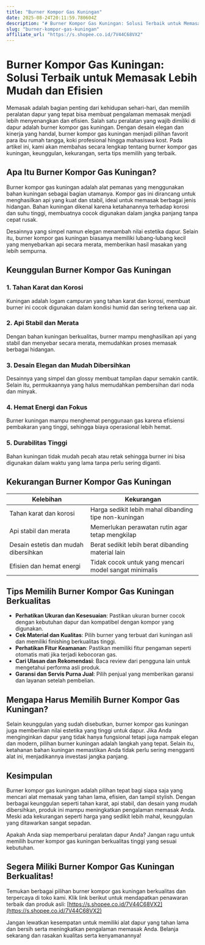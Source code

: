 ```yaml
---
title: "Burner Kompor Gas Kuningan"
date: 2025-08-24T20:11:59.780604Z
description: "# Burner Kompor Gas Kuningan: Solusi Terbaik untuk Memasak Lebih Mudah dan Efisien..."
slug: "burner-kompor-gas-kuningan"
affiliate_url: "https://s.shopee.co.id/7V44C68VX2"
---
```

# Burner Kompor Gas Kuningan: Solusi Terbaik untuk Memasak Lebih Mudah dan Efisien

Memasak adalah bagian penting dari kehidupan sehari-hari, dan memilih peralatan dapur yang tepat bisa membuat pengalaman memasak menjadi lebih menyenangkan dan efisien. Salah satu peralatan yang wajib dimiliki di dapur adalah burner kompor gas kuningan. Dengan desain elegan dan kinerja yang handal, burner kompor gas kuningan menjadi pilihan favorit para ibu rumah tangga, koki profesional hingga mahasiswa kost. Pada artikel ini, kami akan membahas secara lengkap tentang burner kompor gas kuningan, keunggulan, kekurangan, serta tips memilih yang terbaik.

## Apa Itu Burner Kompor Gas Kuningan?

Burner kompor gas kuningan adalah alat pemanas yang menggunakan bahan kuningan sebagai bagian utamanya. Kompor gas ini dirancang untuk menghasilkan api yang kuat dan stabil, ideal untuk memasak berbagai jenis hidangan. Bahan kuningan dikenal karena ketahanannya terhadap korosi dan suhu tinggi, membuatnya cocok digunakan dalam jangka panjang tanpa cepat rusak.

Desainnya yang simpel namun elegan menambah nilai estetika dapur. Selain itu, burner kompor gas kuningan biasanya memiliki lubang-lubang kecil yang menyebarkan api secara merata, memberikan hasil masakan yang lebih sempurna.

## Keunggulan Burner Kompor Gas Kuningan

### 1. Tahan Karat dan Korosi
Kuningan adalah logam campuran yang tahan karat dan korosi, membuat burner ini cocok digunakan dalam kondisi humid dan sering terkena uap air.

### 2. Api Stabil dan Merata
Dengan bahan kuningan berkualitas, burner mampu menghasilkan api yang stabil dan menyebar secara merata, memudahkan proses memasak berbagai hidangan.

### 3. Desain Elegan dan Mudah Dibersihkan
Desainnya yang simpel dan glossy membuat tampilan dapur semakin cantik. Selain itu, permukaannya yang halus memudahkan pembersihan dari noda dan minyak.

### 4. Hemat Energi dan Fokus
Burner kuningan mampu menghemat penggunaan gas karena efisiensi pembakaran yang tinggi, sehingga biaya operasional lebih hemat.

### 5. Durabilitas Tinggi
Bahan kuningan tidak mudah pecah atau retak sehingga burner ini bisa digunakan dalam waktu yang lama tanpa perlu sering diganti.

## Kekurangan Burner Kompor Gas Kuningan

| Kelebihan | Kekurangan |
| --- | --- |
| Tahan karat dan korosi | Harga sedikit lebih mahal dibanding tipe non-kuningan |
| Api stabil dan merata | Memerlukan perawatan rutin agar tetap mengkilap |
| Desain estetis dan mudah dibersihkan | Berat sedikit lebih berat dibanding material lain |
| Efisien dan hemat energi | Tidak cocok untuk yang mencari model sangat minimalis |

## Tips Memilih Burner Kompor Gas Kuningan Berkualitas

- **Perhatikan Ukuran dan Kesesuaian**: Pastikan ukuran burner cocok dengan kebutuhan dapur dan kompatibel dengan kompor yang digunakan.
- **Cek Material dan Kualitas**: Pilih burner yang terbuat dari kuningan asli dan memiliki finishing berkualitas tinggi.
- **Perhatikan Fitur Keamanan**: Pastikan memiliki fitur pengaman seperti otomatis mati jika terjadi kebocoran gas.
- **Cari Ulasan dan Rekomendasi**: Baca review dari pengguna lain untuk mengetahui performa asli produk.
- **Garansi dan Servis Purna Jual**: Pilih penjual yang memberikan garansi dan layanan setelah pembelian.

## Mengapa Harus Memilih Burner Kompor Gas Kuningan?

Selain keunggulan yang sudah disebutkan, burner kompor gas kuningan juga memberikan nilai estetika yang tinggi untuk dapur. Jika Anda menginginkan dapur yang tidak hanya fungsional tetapi juga nampak elegan dan modern, pilihan burner kuningan adalah langkah yang tepat. Selain itu, ketahanan bahan kuningan memastikan Anda tidak perlu sering mengganti alat ini, menjadikannya investasi jangka panjang.

## Kesimpulan

Burner kompor gas kuningan adalah pilihan tepat bagi siapa saja yang mencari alat memasak yang tahan lama, efisien, dan tampil stylish. Dengan berbagai keunggulan seperti tahan karat, api stabil, dan desain yang mudah dibersihkan, produk ini mampu meningkatkan pengalaman memasak Anda. Meski ada kekurangan seperti harga yang sedikit lebih mahal, keunggulan yang ditawarkan sangat sepadan.

Apakah Anda siap memperbarui peralatan dapur Anda? Jangan ragu untuk memilih burner kompor gas kuningan berkualitas tinggi yang sesuai kebutuhan. 

## Segera Miliki Burner Kompor Gas Kuningan Berkualitas!

Temukan berbagai pilihan burner kompor gas kuningan berkualitas dan terpercaya di toko kami. Klik link berikut untuk mendapatkan penawaran terbaik dan produk asli: [https://s.shopee.co.id/7V44C68VX2](https://s.shopee.co.id/7V44C68VX2)

Jangan lewatkan kesempatan untuk memiliki alat dapur yang tahan lama dan bersih serta meningkatkan pengalaman memasak Anda. Belanja sekarang dan rasakan kualitas serta kenyamanannya!